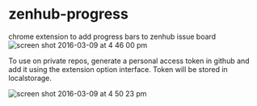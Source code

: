 # zenhub-progress
chrome extension to add progress bars to zenhub issue board
![screen shot 2016-03-09 at 4 46 00 pm](https://cloud.githubusercontent.com/assets/933826/13655752/b319a018-e616-11e5-93e1-de0432a63195.png)

To use on private repos, generate a personal access token in github and add it using the extension option interface.  Token will be stored in localstorage.

![screen shot 2016-03-09 at 4 50 23 pm](https://cloud.githubusercontent.com/assets/933826/13655798/122bde36-e617-11e5-9223-d6b97d2562c0.png)
